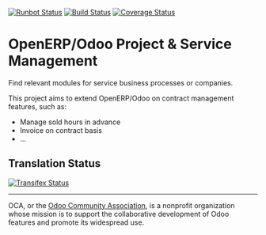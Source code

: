 [![Runbot Status](https://runbot.odoo-community.org/runbot/badge/flat/140/7.0.svg)](https://runbot.odoo-community.org/runbot/repo/github-com-oca-140-7.0)
[![Build Status](https://travis-ci.org/OCA/project?branch=7.0)](https://travis-ci.org/OCA/project)
[![Coverage Status](https://coveralls.io/repos/OCA/project/badge.png?branch=7.0)](https://coveralls.io/r/OCA/project?branch=7.0)

OpenERP/Odoo Project & Service Management
=========================================

Find relevant modules for service business processes or companies.

This project aims to extend OpenERP/Odoo on contract management features, such as:

  * Manage sold hours in advance
  * Invoice on contract basis
  * ...


Translation Status
------------------
[![Transifex Status](https://www.transifex.com/projects/p/OCA-project-7-0/chart/image_png)](https://www.transifex.com/projects/p/OCA-project-7-0)

----

OCA, or the [Odoo Community Association](http://odoo-community.org/), is a nonprofit organization whose
mission is to support the collaborative development of Odoo features and
promote its widespread use.
